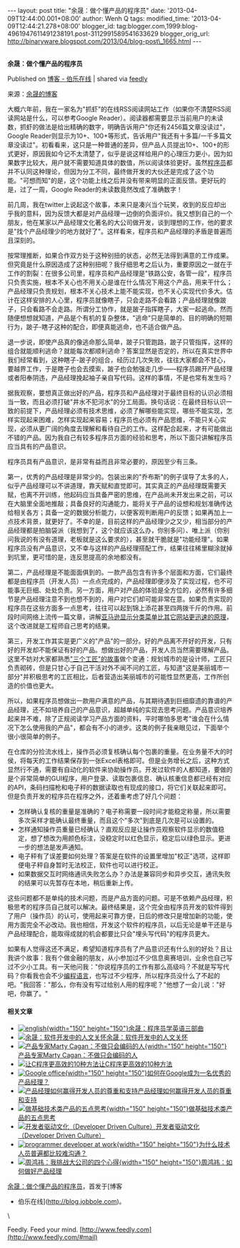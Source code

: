--- layout: post title: "余晟：做个懂产品的程序员" date:
'2013-04-09T12:44:00.001+08:00' author: Wenh Q tags: modified\_time:
'2013-04-09T12:44:21.278+08:00' blogger\_id:
tag:blogger.com,1999:blog-4961947611491238191.post-3112991589541633629
blogger\_orig\_url:
http://binaryware.blogspot.com/2013/04/blog-post\_1665.html ---
\
 
<div class="article">

<div class="header">

**余晟：做个懂产品的程序员**

</div>

<div class="source">

Published on [博客 -
伯乐在线](http://blog.jobbole.com/37797/?utm_source=rss&utm_medium=rss&utm_campaign=%25e4%25bd%2599%25e6%2599%259f%25ef%25bc%259a%25e5%2581%259a%25e4%25b8%25aa%25e6%2587%2582%25e4%25ba%25a7%25e5%2593%2581%25e7%259a%2584%25e7%25a8%258b%25e5%25ba%258f%25e5%2591%2598)
| shared via [feedly](http://www.feedly.com)

</div>

<div>

来源：[余晟的博客](http://www.luanxiang.org/blog/archives/1469.html)

大概六年前，我在一家名为"抓虾"的在线RSS阅读网站工作（如果你不清楚RSS阅读网站是什么，可以参考Google
Reader）。阅读器都需要显示当前用户的未读数，抓虾的做法是给出精确的数字，明确告诉用户"你还有2456篇文章没读过"，Google
Reader则显示为10+、100+等形式，告诉用户"我还有十多篇/一千多篇文章没读过"。初看看来，这只是一种普通的差异，但产品人员提出10+、100+的形式更好，原因我如今记不太清楚了，似乎是说这样给用户的心理压力更小，因为如果数字比较大，用户就不需要知道具体的数值，所以阅读体验更好。虽然<span>[程序员](http://blog.jobbole.com/821/ "程序员的本质")</span>都并不认同这种理论，但因为分工不同，最终做开发的大伙还是完成了这个功能。"可想而知"的是，这个功能上线之后并没有带来明显的正面反馈。更好玩的是，过了一周，Google
Reader的未读数竟然改成了准确数字！

前几周，我在twitter上说起这个故事，本来只是凑兴当个玩笑，收到的反应却出乎我的意料，因为反馈大都是对产品经理一边倒的负面评价。我又想到自己的一个朋友，他在某家以产品经理文化著名的大公司做开发，谈到理想的工作，他的要求是"找个产品经理少的地方就好了"。这样看来，程序员和产品经理的矛盾是普遍而且深刻的。

按常理推断，如果合作双方处于这种别扭的状态，必然无法得到满意的工作成果。但究竟是什么原因造成了这种别扭呢？我仔细思考之后认为，重要原因之一就在于工作的割裂：在很多公司里，程序员和产品经理是"铁路公安，各管一段"，程序员只负责实施，根本不关心也不用关心是谁在什么情况下用这个产品，用来干什么；产品经理只负责规划，根本不关心技术上能不能实现，也不关心实现代价多大。估计在这样安排的人心里，程序员就像瞎子，只会走路不会看路；产品经理就像跛子，只会看路不会走路。所谓分工协作，就是跛子指挥瞎子，大家一起逃命。然而随便想想就知道，产品是个有机的复杂整体，"逃命"只是简单的、目的明确的短期行为，跛子-瞎子这种的配合，即便真能逃命，也不适合做产品。

退一步说，即使产品真的像逃命那么简单，跛子只管跑路，跛子只管指挥，这样的组合就能顺利逃命？就能每次都顺利逃命？答案显然是否定的，所以在真实世界中我们经常看到，这种瞎子-跛子的组合，经历过几次失败，往往大家都会不甘心，要越界工作，于是瞎子也会去摸索，跛子也会勉强走几步——程序员踢开产品经理或者阳奉阴违，产品经理挽起袖子亲自写代码。这样的事情，不是也常有发生吗？

据我观察，要想真正做出好的产品，程序员和产品经理对于最终目标的认识必须相当一致，而且必须打破"井水不犯河水"的分工局面。换句话说：在最终目标认识一致的前提下，产品经理必须有技术思维，必须了解哪些能实现，哪些不能实现，怎样实现起来困难，怎样实现起来容易；程序员也必须有产品思维，不能只关心实现，必须从更广阔的角度去理解和看待自己的工作。这样配合起来，才有可能做出不错的产品。因为我自己有较多程序员方面的经验和思考，所以下面只讲解程序员应当具有的产品意识。

程序员具有产品意识，是非常有益而且非常必要的，原因至少有三条。

第一，优秀的产品经理是非常少的。包装出来的"乔布斯"的例子误导了太多的人，似乎产品经理可以不讲道理，靠天赋和直觉即可。其实真正的产品经理既需要天赋，也离不开训练，他起码应当具备严密的思维，在产品尚未开发出来之前，可以在大脑里全面地推敲；具备良好的沟通能力，能将关于产品的设想和规划准确传达给相关各方；具备一定的数据分析能力，以便客观判断用户的反馈；如果再加上一点技术背景，就更好了。不幸的是，目前这样的产品经理少之又少，相当部分的产品经理都是拍脑袋派（我想到了，这个就应该这么办，你别多问）、唯上派（你别问我说的有没有道理，老板就是这么要求的），甚至就干脆就是"功能经理"。如果程序员没有产品意识，又不幸与这样的产品经理搭配工作，结果往往稀里糊涂就掉到坑里，更可惜的是，连反思提高的余地都没有。

第二，产品经理是不能面面俱到的。一款产品包含有许多个层面和方面，它们最终都是由程序员（开发人员）一点点完成的，产品经理即便涉及了实现过程，也不可能事无巨细、处处负责。另一方面，用户对产品的体验是全方位的，必然有许多细节是产品经理注意不到也想不到的，用户对它们却可能非常在意。如果负责实现的程序员在这些方面多一点思考，往往可以起到锦上添花甚至四两拨千斤的作用。前段时间网络上流传一篇文章，讲解[亚马逊显示分类菜单比其它网站更迅速的原理](http://news.cnblogs.com/n/172861/)，这个改进就是工程师自己思考的结果。

第三，开发工作其实是更广义的"产品"的一部分。好的产品离不开好的开发，只有好的开发却不能保证有好的产品。想做出好的产品，开发人员当然需要理解产品。这里不妨对大家都熟悉["三个工匠"的故事](http://zhidao.baidu.com/question/331284158.html)做个变通：规划城市的是设计师，工匠只负责砌砖，但是只甘心于自己干活对外不闻不问的工匠，与知道"这是美丽城市一部分"并积极思考的工匠相比，后者营造出美丽城市的可能性显然更高，工作所创造的价值也更大。

所以，如果程序员想做出一款用户满意的产品，与其期待遇到巨细靡遗的靠谱的产品经理，还不如培养自己的产品意识，超越单纯的实现去思考问题。产品意识培养起来并不难，除了正规阅读学习产品方面的资料，平时哪怕多思考"谁会在什么情况下怎么使用我的产品"，都会有不小的进步。这类的例子我亲眼见过，下面举个很小很简单的例子。

在仓库的分捡流水线上，操作员必须复核确认每个包裹的重量。在业务量不大的时侯，将每天的工作结果保存到一张Excel表格即可。但是业务增长之后，这种方式显然行不通，需要有自动化的软件来协助操作员。开发过软件的人都知道，要做的是个非常简单的GUI程序，用户登录、读取包裹信息、确认核重信息都已经有对应的API，条码扫描枪和电子秤的数据读取也有现成的接口，将它们关联起来即可。但是负责开发的程序员在程序之外，还着重考虑了好几个问题：

-   怎样确认复核的重量是准确的？电子称需要一段时间才能稳定称量，所以需要多次采样才能确认最终重量，而且这个"多次"到底是几次是可以设置的。
-   怎样通知操作员重量已经确认？直观反应是让操作员观察软件显示的数值稳定，想了想改为用颜色标注，没稳定时以红色显示，稳定后以绿色显示。更进一步的想法是发声通知。
-   电子秤有了误差要如何处理？答案是在软件的设置里增加"校正"选项，这样即便电子秤自身暂时无法校正，软件也可以进行校正。
-   如果数据交互时网络通讯失败怎么办？办法是兼容同步和异步交互，通讯失败的结果可以先暂存在本地，稍后重新上传。

这些问题都不是单纯的技术问题，而是产品方面的问题。可是不依赖产品经理，积极思考的程序员自己就可以解决。最终结果是，这个完全由程序员开发的软件得到了用户（操作员）的认可，使用起来可靠方便，日后的修改只是增加新的功能，使用方面完全不必改动。我也相信，开发这个软件的程序员，以后无论是单干还是与产品经理配合，能取得成就的机会都要比只会"埋头写代码"的程序员更大。

如果有人觉得这还不满足，希望知道程序员有了产品意识还有什么别的好处？且让我讲个故事：我有个做金融的朋友，从小参加过不少信息奥赛培训，业余也自己写过不少小工具。有一天他问我："你说程序员的工作有那么高级吗？不就是写写代码？你看我也会不少<span>[编程语言](http://blog.jobbole.com/tag/%E7%BC%96%E7%A8%8B%E8%AF%AD%E8%A8%80/ "如何选择语言和编程语言排名相关文章")</span>，也写过不少程序，所以程序员没什么了不起的吧。"我回答："那么，你有没有写过给别人用的程序呢？"他想了一会儿说："好吧，你赢了。"

#### 相关文章

-   [![english](http://blog.jobbole.com/wp-content/uploads/2012/03/english-150x150.jpg){width="150"
    height="150"}](http://blog.jobbole.com/14972/)[余晟：程序员学英语三部曲](http://blog.jobbole.com/14972/)
-   [![余晟：软件开发中的人文关怀](http://blog.jobbole.com/wp-content/uploads/2011/11/software-development-logo.jpg)](http://blog.jobbole.com/34108/)[余晟：软件开发中的人文关怀](http://blog.jobbole.com/34108/)
-   [![产品专家Marty
    Cagan：不做只会编码的人](http://blog.jobbole.com/wp-content/uploads/2012/01/Marty-Cagan-150x150.jpg){width="150"
    height="150"}](http://blog.jobbole.com/11431/)[产品专家Marty
    Cagan：不做只会编码的人](http://blog.jobbole.com/11431/)
-   [![让C程序更高效的10种方法](http://www.jobbole.net/wp-content/uploads/2013/02/fibonacci-recursion-tree-300x174-150x150.png)](http://blog.jobbole.com/1198/)[让C程序更高效的10种方法](http://blog.jobbole.com/1198/)
-   [![Google
    office](http://blog.jobbole.com/wp-content/uploads/2012/02/Google-office-150x150.jpg){width="150"
    height="150"}](http://blog.jobbole.com/13405/)[如何在Google成为一名优秀的产品经理？](http://blog.jobbole.com/13405/)
-   [![产品经理如何赢得开发人员的尊重和支持](http://blog.jobbole.com/wp-content/uploads/2011/11/team-management-logo.jpg)](http://blog.jobbole.com/21787/)[产品经理如何赢得开发人员的尊重和支持](http://blog.jobbole.com/21787/)
-   [![做基础技术类产品的五点思考](http://blog.jobbole.com/wp-content/uploads/2013/03/basic-science-150x150.jpg){width="150"
    height="150"}](http://blog.jobbole.com/36475/)[做基础技术类产品的五点思考](http://blog.jobbole.com/36475/)
-   [![开发者驱动文化（Developer Driven
    Culture）](http://blog.jobbole.com/wp-content/plugins/wordpress-23-related-posts-plugin/static/thumbs/8.jpg)](http://blog.jobbole.com/36797/)[开发者驱动文化（Developer
    Driven Culture）](http://blog.jobbole.com/36797/)
-   [![programmer developer at
    work](http://blog.jobbole.com/wp-content/uploads/2012/08/programmer-developer-at-work-150x150.jpg){width="150"
    height="150"}](http://blog.jobbole.com/26092/)[为什么技术人员普遍都比较难沟通？](http://blog.jobbole.com/26092/)
-   [![周鸿祎：我挑战大公司的四个心得](http://blog.jobbole.com/wp-content/uploads/2012/11/zhou-hong-yi-150x150.jpg){width="150"
    height="150"}](http://blog.jobbole.com/30493/)[周鸿祎：如何做好产品经理](http://blog.jobbole.com/30493/)

[余晟：做个懂产品的程序员](http://blog.jobbole.com/37797/)，首发于[博客
- 伯乐在线](http://blog.jobbole.com)。

</div>

\

</div>

<div class="footer">

Feedly. Feed your mind.
[http://www.feedly.com](http://www.feedly.com/#mail)

</div>
